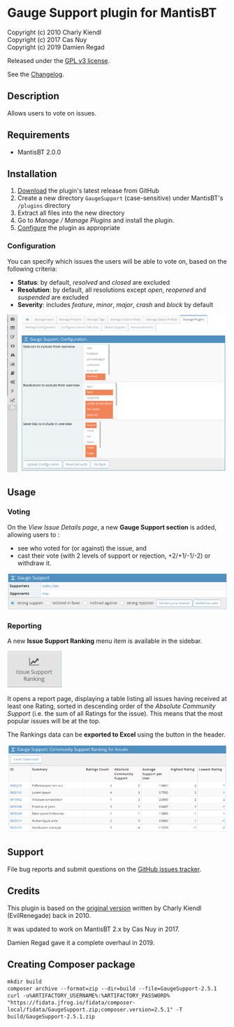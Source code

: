 # Gauge Support plugin for MantisBT

Copyright (c) 2010 Charly Kiendl  
Copyright (c) 2017 Cas Nuy  
Copyright (c) 2019 Damien Regad

Released under the [GPL v3 license](http://opensource.org/licenses/GPL-3.0).

See the [Changelog](https://github.com/mantisbt-plugins/GaugeSupport/blob/master/CHANGELOG.md).


## Description

Allows users to vote on issues.


## Requirements

- MantisBT 2.0.0


## Installation

1. [Download](https://github.com/mantisbt-plugins/GaugeSupport/releases/latest)
   the plugin's latest release from GitHub
2. Create a new directory `GaugeSupport` (case-sensitive) under MantisBT's 
   `/plugins` directory
3. Extract all files into the new directory
4. Go to _Manage / Manage Plugins_ and install the plugin.
5. [Configure](#Configuration) the plugin as appropriate

### Configuration

You can specify which issues the users will be able to vote on, based on the
following criteria:

- **Status**: by default, _resolved_ and _closed_ are excluded
- **Resolution**: by default, all resolutions except _open_, _reopened_ and
  _suspended_ are excluded 
- **Severity**: includes _feature_, _minor_, _major_, _crash_ and _block_
  by default

![Config page screenshot](doc/config.png)


## Usage

### Voting

On the _View Issue Details page_, a new **Gauge Support section** is added,  
allowing users to :

- see who voted for (or against) the issue, and
- cast their vote (with 2 levels of support or rejection, +2/+1/-1/-2) 
  or withdraw it.

![Voting form screenshot](doc/vote.png)

### Reporting

A new **Issue Support Ranking** menu item is available in the sidebar.

!['Issue Support Ranking' menu item](doc/menu.png)

It opens a report page, displaying a table listing all issues having received at 
least one Rating, sorted in descending order of the _Absolute Community Support_ 
(i.e. the sum of all Ratings for the issue). This means that the most popular 
issues will be at the top.

The Rankings data can be **exported to Excel** using the button in the header.

![Rankings page screenshot](doc/rankings.png) 
 

## Support

File bug reports and submit questions on the
[GitHub issues tracker](http://github.com/mantisbt-plugins/GaugeSupport/issues).


## Credits

This plugin is based on the [original version](https://github.com/EvilRenegade/Gauge-Support/)
written by Charly Kiendl (EvilRenegade) back in 2010. 

It was updated to work on MantisBT 2.x by Cas Nuy in 2017.

Damien Regad gave it a complete overhaul in 2019.

## Creating Composer package

```
mkdir build
composer archive --format=zip --dir=build --file=GaugeSupport-2.5.1
curl -u%ARTIFACTORY_USERNAME%:%ARTIFACTORY_PASSWORD% "https://fidata.jfrog.io/fidata/composer-local/fidata/GaugeSupport.zip;composer.version=2.5.1" -T build/GaugeSupport-2.5.1.zip
```
